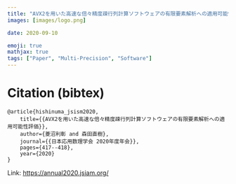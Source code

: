 ```yaml
---
title: "AVX2を用いた高速な倍々精度疎行列計算ソフトウェアの有限要素解析への適用可能性評価"
images: [images/logo.png]

date: 2020-09-10

emoji: true
mathjax: true
tags: ["Paper", "Multi-Precision", "Software"]
---
```


# Citation (bibtex)

```
@article{hishinuma_jsism2020,
	title={{AVX2を用いた高速な倍々精度疎行列計算ソフトウェアの有限要素解析への適用可能性評価}},
	author={菱沼利彰 and 森田直樹},
	journal={{日本応用数理学会 2020年度年会}},
	pages={417--418},
	year={2020}
}
```

Link: https://annual2020.jsiam.org/
